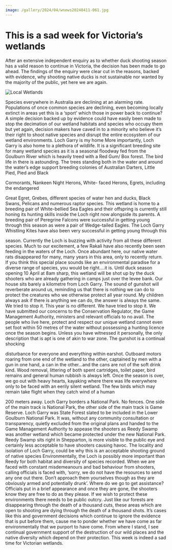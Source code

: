 ```yaml
---
image: /gallery/2024/04/wnews20240411-061.jpg
---
```

# This is a sad week for Victoria’s wetlands

After an extensive independent enquiry as to whether duck shooting season has a valid reason to continue in Victoria, the decision has been made to go ahead. The findings of the enquiry were clear cut in the reasons, backed with evidence, why shooting native ducks is not sustainable nor wanted by the majority of the public, yet here we are again.

<!--more-->

![Local Wetlands](https://media.wnews.org.au/gallery/2024/04/wnews20240411-061.jpg)

Species everywhere in Australia are
declining at an alarming rate. Populations
of once common species are declining, even
becoming locally extinct in areas yet this is a
‘sport’ which those in power back to continue?
A simple decision backed up by evidence
could have easily been made to stop the
decimation of our wetland habitats and species
who occupy them but yet again, decision makers
have caved in to a minority who believe it’s
their right to shoot native species and disrupt the
entire ecosystem of our wetland environments.
Loch Garry is my home
More importantly, Loch Garry is also home
to a plethora of wildlife. It is a significant
breeding site for many wetland species as it
is a seasonal floodway fed from the Goulburn
River which is heavily treed with a Red Gum/
Box forest.
The bird life in there is astounding. The
trees standing both in the water and around
the water’s edge support breeding colonies of
Australian Darters, Little Pied, Pied and Black

Cormorants, Nankeen Night Herons, White-
faced Herons, Egrets, including the endangered

Great Egret, Grebes, different species of water
hen and ducks, Black Swans, Pelicans and
numerous raptor species. This wetland is home
to a breeding pair of White-bellied Sea Eagles
and their offspring is currently still honing
its hunting skills inside the Loch right now
alongside its parents.
A breeding pair of Peregrine Falcons were
successful in getting young through this season
as were a pair of Wedge-tailed Eagles. The
Loch Garry Whistling Kites have also been
very successful in getting young through this

season. Currently the Loch is buzzing with
activity from all these different species. Much
to our excitement, a few Rakali have also
recently been seen feeding in the waters of the
Loch. Once abundant here, our native water rats
disappeared for many, many years in this area,
only to recently return.
If you think this special place sounds like an
environmental paradise for a diverse range of
species, you would be right....it is.
Until duck season opening 10 April at 8am
sharp, this wetland will be shot up by the duck
shooters who are already gathering in camps
just over the levee bank. Our house sits barely
a kilometre from Loch Garry. The sound of
gunshot will reverberate around us, reminding
us that there is nothing we can do to protect
the creatures who we otherwise protect all
year round. My children always ask if there is
anything we can do, the answer is always the
same. We tried to stop it.
This year is no different. We have tried to
stop it. We have submitted our concerns to the
Conservation Regulator, the Game Management
Authority, ministers and relevant officials to
no avail. The people who live here, protect
and respect our unique wetland cannot even
set foot within 50 metres of the water without
possessing a hunting licence once the season
begins. Unless you have witnessed it personally,
the only description that is apt is one of akin to
war zone. The gunshot is a continual shocking

disturbance for everyone and everything within
earshot. Outboard motors roaring from one end
of the wetland to the other, captained by men
with a gun in one hand, a can in the other...and
the cans are not of the soft drink kind.
Wood removal, littering of both spent
cartridges, toilet paper, bird remains and general
human rubbish is always left.
Once the season is over, we go out with
heavy hearts, kayaking where there was life
everywhere only to be faced with an eerily
silent wetland. The few birds which may remain
take flight when they catch wind of a human

200 meters away.
Loch Garry borders a National Park. No
fences. One side of the main track is National
Park, the other side of the main track is
Game Reserve. Loch Garry was State Forest
slated to be included in the Lower Goulburn
National Park. It was, without any community
consultation or transparency, quietly excluded
from the original plans and handed to the Game
Management Authority to appease the shooters
as Reedy Swamp was another wetland which
became protected under the new National
Park. Reedy Swamp sits right in Shepparton,
is more visible to the public eye and certainly
less acceptable to have shooters causing havoc.
The locality and isolation of Loch Garry, could
be why this is an acceptable shooting ground
of native species Environmentally, the Loch is
possibly more important than Reedy for both
habitat and diversity of species recorded. When
we are faced with constant misdemeanours and
bad behaviour from shooters, calling officials is
faced with, ‘sorry, we do not have the resources
to send any one out there. Don’t approach them
yourselves though as they are obviously armed
and potentially drunk’. Where do we go to get
assistance? Officials put in a brief appearance
and once they are gone, the shooters know they
are free to do as they please.
If we wish to protect these environments
there needs to be public outcry. Just like our
forests are disappearing through the death of
a thousand cuts, these areas which are open
to shooting are dying through the death of a
thousand shots.
It’s cases like this and government decisions
which continue to ignore the evidence that is
put before them, cause me to ponder whether
we have come as far environmentally that we
purport to have come. From where I stand, I see
continual government support of the destruction
of our wild places and the native diversity which
depend on their protection.
This week is indeed a sad time for Victorian
wetlands.
